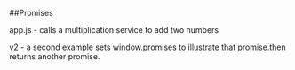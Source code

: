##Promises

app.js - calls a multiplication service to add two numbers

v2 - a second example sets window.promises to illustrate that promise.then returns another promise.

